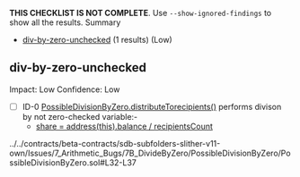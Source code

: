 **THIS CHECKLIST IS NOT COMPLETE**. Use `--show-ignored-findings` to show all the results.
Summary
 - [div-by-zero-unchecked](#div-by-zero-unchecked) (1 results) (Low)
## div-by-zero-unchecked
Impact: Low
Confidence: Low
 - [ ] ID-0
[PossibleDivisionByZero.distributeTorecipients()](../../contracts/beta-contracts/sdb-subfolders-slither-v11-own/Issues/7_Arithmetic_Bugs/7B_DivideByZero/PossibleDivisionByZero/PossibleDivisionByZero.sol#L32-L37) performs divison by not zero-checked variable:- 
	- [share = address(this).balance / recipientsCount](../../contracts/beta-contracts/sdb-subfolders-slither-v11-own/Issues/7_Arithmetic_Bugs/7B_DivideByZero/PossibleDivisionByZero/PossibleDivisionByZero.sol#L33)

../../contracts/beta-contracts/sdb-subfolders-slither-v11-own/Issues/7_Arithmetic_Bugs/7B_DivideByZero/PossibleDivisionByZero/PossibleDivisionByZero.sol#L32-L37


